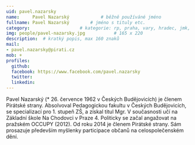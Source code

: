 ```yaml
---
uid: pavel.nazarsky
name:     Pavel Nazarský      		# běžně používáné jméno
fullname: Pavel Nazarský  		# jméno s tituly etc.
category:             		# kategorie: rp, praha, vary, hradec, jmk, senat
img: people/pavel-nazarsky.jpg           # 165 x 220
description:  # kratký popis, max 160 znaků
mail:
- pavel.nazarsky@pirati.cz
mob: +
profiles:
  github: 
  facebook: https://www.facebook.com/pavel.nazarsky				
  twitter:
  linkedin:
---
```


Pavel Nazarský (* 26. července 1962 v Českých Budějovicích) je členem Pirátské strany. Absolvoval Pedagogickou fakultu v Českých Budějovicích, se specializací pro 1. stupeň ZŠ, a získal titul Mgr. V současnosti učí na Základní škole Na Chodovci v Praze 4. Politicky se začal angažovat na pražském OCCUPY (2012). Od roku 2014 je členem Pirátské strany. Sám prosazuje především myšlenky participace občanů na celospolečenském dění.
